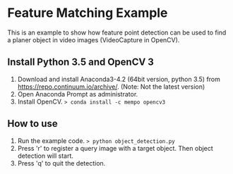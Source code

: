 # Feature Matching Example

This is an example to show how feature point detection can be used to find a planer object in video images (VideoCapture in OpenCV).


## Install Python 3.5 and OpenCV 3

1. Download and install Anaconda3-4.2 (64bit version, python 3.5) from https://repo.continuum.io/archive/. (Note: Not the latest version)
1. Open Anaconda Prompt as administrator.
1. Install OpenCV.
   `> conda install -c mempo opencv3`

## How to use

1. Run the example code.
   `> python object_detection.py`
1. Press 'r' to register a query image with a target object. Then object detection will start.
1. Press 'q' to quit the detection.


